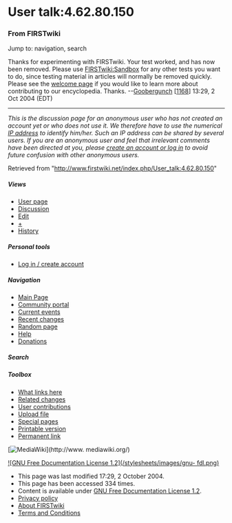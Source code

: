 # User talk:4.62.80.150

### From FIRSTwiki

Jump to: navigation, search

Thanks for experimenting with FIRSTwiki. Your test worked, and has now been
removed. Please use [FIRSTwiki:Sandbox](/index.php/FIRSTwiki:Sandbox
"FIRSTwiki:Sandbox" ) for any other tests you want to do, since testing
material in articles will normally be removed quickly. Please see the [welcome
page](/index.php/FIRSTwiki:New_users_page "FIRSTwiki:New users page" ) if you
would like to learn more about contributing to our encyclopedia. Thanks.
--[Goobergunch](/index.php/User:Goobergunch "User:Goobergunch" )
[[1168](/index.php/1168 "1168" )] 13:29, 2 Oct 2004 (EDT)

* * *

_This is the discussion page for an anonymous user who has not created an
account yet or who does not use it. We therefore have to use the numerical [IP
address](http://www.wikipedia.org/wiki/IP_address "wikipedia:IP_address" ) to
identify him/her. Such an IP address can be shared by several users. If you
are an anonymous user and feel that irrelevant comments have been directed at
you, please [create an account or log in](/index.php/Special:Userlogin
"Special:Userlogin" ) to avoid future confusion with other anonymous users._

Retrieved from "<http://www.firstwiki.net/index.php/User_talk:4.62.80.150>"

##### Views

  * [User page](/index.php?title=User:4.62.80.150&action=edit)
  * [Discussion](/index.php/User_talk:4.62.80.150)
  * [Edit](/index.php?title=User_talk:4.62.80.150&action=edit)
  * [+](/index.php?title=User_talk:4.62.80.150&action=edit&section=new)
  * [History](/index.php?title=User_talk:4.62.80.150&action=history)

##### Personal tools

  * [Log in / create account](/index.php?title=Special:Userlogin&returnto=User_talk:4.62.80.150)

[](/index.php/Main_Page "Main Page" )

##### Navigation

  * [Main Page](/index.php/Main_Page)
  * [Community portal](/index.php/FIRSTwiki:Community_portal)
  * [Current events](/index.php/Current_events)
  * [Recent changes](/index.php/Special:Recentchanges)
  * [Random page](/index.php/Special:Random)
  * [Help](/index.php/Help:Contents)
  * [Donations](/index.php/FIRSTwiki:Site_support)

##### Search



##### Toolbox

  * [What links here](/index.php/Special:Whatlinkshere/User_talk:4.62.80.150)
  * [Related changes](/index.php/Special:Recentchangeslinked/User_talk:4.62.80.150)
  * [User contributions](/index.php/Special:Contributions/4.62.80.150)
  * [Upload file](/index.php/Special:Upload)
  * [Special pages](/index.php/Special:Specialpages)
  * [Printable version](/index.php?title=User_talk:4.62.80.150&printable=yes)
  * [Permanent link](/index.php?title=User_talk:4.62.80.150&oldid=39841)

[![MediaWiki](/skins/common/images/poweredby_mediawiki_88x31.png)](http://www.
mediawiki.org/)

[![GNU Free Documentation License 1.2](/stylesheets/images/gnu-
fdl.png)](http://www.gnu.org/copyleft/fdl.html)

  * This page was last modified 17:29, 2 October 2004.
  * This page has been accessed 334 times.
  * Content is available under [GNU Free Documentation License 1.2](http://www.gnu.org/copyleft/fdl.html "http://www.gnu.org/copyleft/fdl.html" ).
  * [Privacy policy](/index.php/FIRSTwiki:Privacy_policy "FIRSTwiki:Privacy policy" )
  * [About FIRSTwiki](/index.php/FIRSTwiki:About "FIRSTwiki:About" )
  * [Terms and Conditions](/index.php/FIRSTwiki:Terms_and_conditions "FIRSTwiki:Terms and conditions" )

